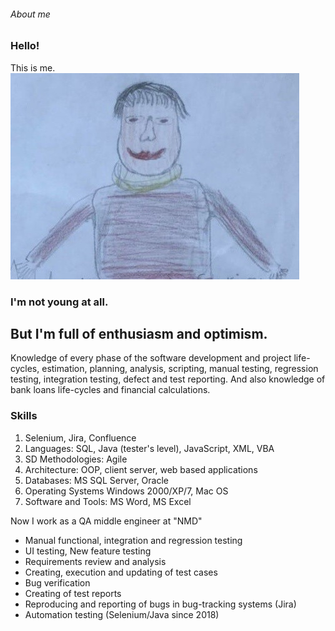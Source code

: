 ###### About me

### Hello!
This is me. ![This is my portrait ](/me.jpg)

### I'm not young at all.
## But I'm full of enthusiasm and optimism.

Knowledge of every phase of the software development and project life-cycles, estimation, planning, analysis, scripting, manual testing, regression testing, integration testing, defect and test reporting. And also knowledge of bank loans life-cycles and financial calculations.

### Skills
1. Selenium, Jira, Confluence
2. Languages: SQL, Java (tester's level), JavaScript, XML, VBA
3. SD Methodologies: Agile
4. Architecture: OOP, client server, web based applications
5. Databases: MS SQL Server, Oracle
6. Operating Systems Windows 2000/XP/7, Mac OS
7. Software and Tools: MS Word, MS Excel


Now I work as a QA middle engineer at "NMD"
* Manual functional, integration and regression testing
* UI testing, New feature testing
* Requirements review and analysis
* Creating, execution and updating of test cases
* Bug verification
* Creating of test reports
* Reproducing and reporting of bugs in bug-tracking systems (Jira)
* Automation testing (Selenium/Java since 2018)

